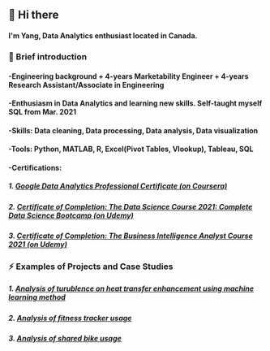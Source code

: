 ## 👋 Hi there
#### I'm Yang, Data Analytics enthusiast located in Canada.

### 🤔 Brief introduction
#### -Engineering background + 4-years Marketability Engineer + 4-years Research Assistant/Associate in Engineering
#### -Enthusiasm in Data Analytics and learning new skills. Self-taught myself SQL from Mar. 2021
#### -Skills: Data cleaning, Data processing, Data analysis, Data visualization
#### -Tools: Python, MATLAB, R, Excel(Pivot Tables, Vlookup), Tableau, SQL
#### -Certifications:
##### 1. [Google Data Analytics Professional Certificate (on Coursera)](https://www.coursera.org/account/accomplishments/specialization/certificate/KZ68LLVWKS5W)
##### 2. [Certificate of Completion: The Data Science Course 2021: Complete Data Science Bootcamp (on Udemy)](https://udemy-certificate.s3.amazonaws.com/pdf/UC-f817df28-c27c-4a6b-834a-499cf06c7f2a.pdf)
##### 3. [Certificate of Completion: The Business Intelligence Analyst Course 2021 (on Udemy)](https://udemy-certificate.s3.amazonaws.com/pdf/UC-aafa6146-3112-4e65-9866-b321ffb8fe72.pdf)

### ⚡ Examples of Projects and Case Studies
##### 1. [Analysis of turublence on heat transfer enhancement using machine learning method](https://github.com/yang19n/Research-Project-Regression-Analysis)
##### 2. [Analysis of fitness tracker usage](https://github.com/yang19n/Case-Study-Fitness-Tracker-Usage)
##### 3. [Analysis of shared bike usage](https://github.com/yang19n/Case-Study-Shared-bike-usage)

<!--
**yang19n/yang19n** is a ✨ _special_ ✨ repository because its `README.md` (this file) appears on your GitHub profile.

Here are some ideas to get you started:

- 🔭 I’m currently working on ...
- 🌱 I’m currently learning ...
- 👯 I’m looking to collaborate on ...
- 🤔 I’m looking for help with ...
- 💬 Ask me about ...
- 📫 How to reach me: ...
- 😄 Pronouns: ...
- ⚡ Fun fact: ...
-->
